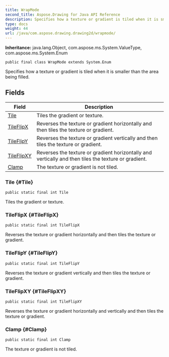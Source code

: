 ```yaml
---
title: WrapMode
second_title: Aspose.Drawing for Java API Reference
description: Specifies how a texture or gradient is tiled when it is smaller than the area being filled.
type: docs
weight: 44
url: /java/com.aspose.drawing.drawing2d/wrapmode/
---
```

**Inheritance:**
java.lang.Object, com.aspose.ms.System.ValueType, com.aspose.ms.System.Enum
```
public final class WrapMode extends System.Enum
```

Specifies how a texture or gradient is tiled when it is smaller than the area being filled.
## Fields

| Field | Description |
| --- | --- |
| [Tile](#Tile) | Tiles the gradient or texture. |
| [TileFlipX](#TileFlipX) | Reverses the texture or gradient horizontally and then tiles the texture or gradient. |
| [TileFlipY](#TileFlipY) | Reverses the texture or gradient vertically and then tiles the texture or gradient. |
| [TileFlipXY](#TileFlipXY) | Reverses the texture or gradient horizontally and vertically and then tiles the texture or gradient. |
| [Clamp](#Clamp) | The texture or gradient is not tiled. |
### Tile {#Tile}
```
public static final int Tile
```


Tiles the gradient or texture.

### TileFlipX {#TileFlipX}
```
public static final int TileFlipX
```


Reverses the texture or gradient horizontally and then tiles the texture or gradient.

### TileFlipY {#TileFlipY}
```
public static final int TileFlipY
```


Reverses the texture or gradient vertically and then tiles the texture or gradient.

### TileFlipXY {#TileFlipXY}
```
public static final int TileFlipXY
```


Reverses the texture or gradient horizontally and vertically and then tiles the texture or gradient.

### Clamp {#Clamp}
```
public static final int Clamp
```


The texture or gradient is not tiled.

